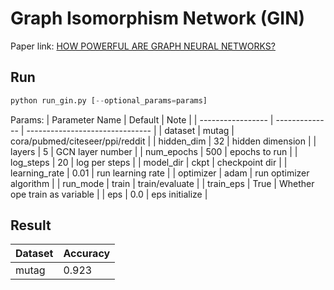 Graph Isomorphism Network (GIN)
============

Paper link: [HOW POWERFUL ARE GRAPH NEURAL NETWORKS?](https://arxiv.org/pdf/1810.00826.pdf)

Run
-------
```python
python run_gin.py [--optional_params=params]
```

Params:
| Parameter Name | Default | Note |
| ----------------- | -------------- | ------------------------------- |
| dataset           | mutag           | cora/pubmed/citeseer/ppi/reddit |
| hidden_dim        | 32             | hidden dimension                |
| layers            | 5              | GCN layer number                |
| num_epochs        | 500            | epochs to run                   |
| log_steps         | 20             | log per steps                   |
| model_dir         | ckpt           | checkpoint dir                  |
| learning_rate     | 0.01           | run learning rate               |
| optimizer         | adam           | run optimizer algorithm         |
| run_mode          | train          | train/evaluate                  |
| train_eps         | True           | Whether ope train as variable   |
| eps               | 0.0            | eps initialize                  |

Result
------
| Dataset | Accuracy |
| ---------- | ------------------ |
| mutag      | 0.923              |

